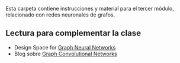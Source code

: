 Esta carpeta contiene instrucciones y material para el tercer módulo, relacionado con redes neuronales de grafos. 

## Lectura para complementar la clase 
- Design Space for  [Graph Neural Networks](https://arxiv.org/abs/2011.08843)
- Blog sobre [Graph Convolutional Networks](http://tkipf.github.io/graph-convolutional-networks/)
